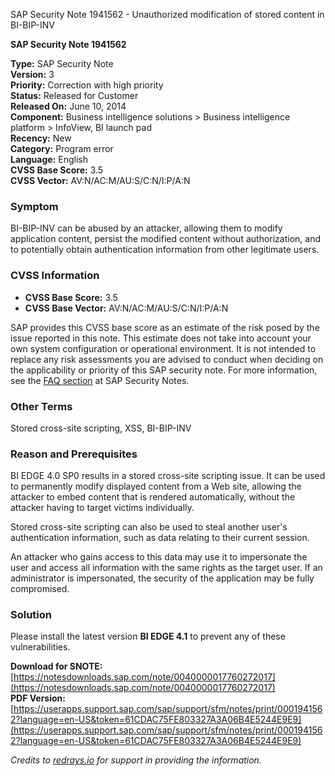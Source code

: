 SAP Security Note 1941562 - Unauthorized modification of stored content in BI-BIP-INV

**SAP Security Note 1941562**

**Type:** SAP Security Note  
**Version:** 3  
**Priority:** Correction with high priority  
**Status:** Released for Customer  
**Released On:** June 10, 2014  
**Component:** Business intelligence solutions > Business intelligence platform > InfoView, BI launch pad  
**Recency:** New  
**Category:** Program error  
**Language:** English  
**CVSS Base Score:** 3.5  
**CVSS Vector:** AV:N/AC:M/AU:S/C:N/I:P/A:N

### Symptom

BI-BIP-INV can be abused by an attacker, allowing them to modify application content, persist the modified content without authorization, and to potentially obtain authentication information from other legitimate users.

### CVSS Information

- **CVSS Base Score:** 3.5  
- **CVSS Base Vector:** AV:N/AC:M/AU:S/C:N/I:P/A:N

SAP provides this CVSS base score as an estimate of the risk posed by the issue reported in this note. This estimate does not take into account your own system configuration or operational environment. It is not intended to replace any risk assessments you are advised to conduct when deciding on the applicability or priority of this SAP security note. For more information, see the [FAQ section](https://service.sap.com/securitynotes/) at SAP Security Notes.

### Other Terms

Stored cross-site scripting, XSS, BI-BIP-INV

### Reason and Prerequisites

BI EDGE 4.0 SP0 results in a stored cross-site scripting issue. It can be used to permanently modify displayed content from a Web site, allowing the attacker to embed content that is rendered automatically, without the attacker having to target victims individually.

Stored cross-site scripting can also be used to steal another user's authentication information, such as data relating to their current session.

An attacker who gains access to this data may use it to impersonate the user and access all information with the same rights as the target user. If an administrator is impersonated, the security of the application may be fully compromised.

### Solution

Please install the latest version **BI EDGE 4.1** to prevent any of these vulnerabilities.

**Download for SNOTE:** [https://notesdownloads.sap.com/note/0040000017760272017](https://notesdownloads.sap.com/note/0040000017760272017)  
**PDF Version:** [https://userapps.support.sap.com/sap/support/sfm/notes/print/0001941562?language=en-US&token=61CDAC75FE803327A3A06B4E5244E9E9](https://userapps.support.sap.com/sap/support/sfm/notes/print/0001941562?language=en-US&token=61CDAC75FE803327A3A06B4E5244E9E9)

*Credits to [redrays.io](https://redrays.io) for support in providing the information.*